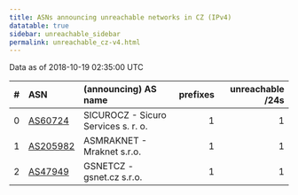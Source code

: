 ```yaml
---
title: ASNs announcing unreachable networks in CZ (IPv4)
datatable: true
sidebar: unreachable_sidebar
permalink: unreachable_cz-v4.html
---
```


Data as of 2018-10-19 02:35:00 UTC


<div class="datatable-begin"></div>

|   # | ASN                                      | (announcing) AS name                |   prefixes |   unreachable /24s |
|----:|:-----------------------------------------|:------------------------------------|-----------:|-------------------:|
|   0 | [AS60724](unreachable_AS60724-v4.html)   | SICUROCZ - Sicuro Services s. r. o. |          1 |                  1 |
|   1 | [AS205982](unreachable_AS205982-v4.html) | ASMRAKNET - Mraknet s.r.o.          |          1 |                  1 |
|   2 | [AS47949](unreachable_AS47949-v4.html)   | GSNETCZ - gsnet.cz s.r.o.           |          1 |                  1 |

<div class="datatable-end"></div>